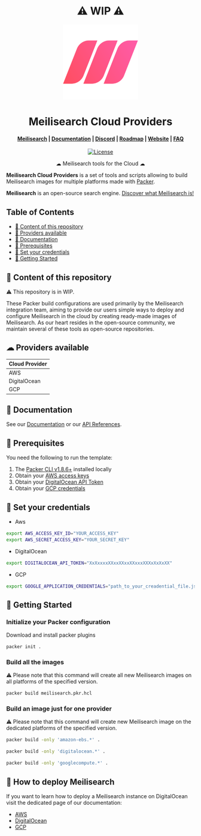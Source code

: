 <h1 align="center">⚠ WIP ⚠️</h1>
<p align="center">
  <img src="https://github.com/meilisearch/integration-guides/blob/main/assets/logos/logo.svg" alt="Meilisearch Cloud Providers" width="200" height="200" />
</p>

<h1 align="center">Meilisearch Cloud Providers</h1>

<h4 align="center">
  <a href="https://github.com/meilisearch/meilisearch">Meilisearch</a> |
  <a href="https://docs.meilisearch.com">Documentation</a> |
  <a href="https://discord.meilisearch.com">Discord</a> |
  <a href="https://roadmap.meilisearch.com/tabs/1-under-consideration">Roadmap</a> |
  <a href="https://www.meilisearch.com">Website</a> |
  <a href="https://docs.meilisearch.com/faq">FAQ</a>
</h4>

<p align="center">
  <a href="https://github.com/meilisearch/cloud-providers/blob/main/LICENSE"><img src="https://img.shields.io/badge/license-MIT-informational" alt="License"></a>
</p>

<p align="center">☁ Meilisearch tools for the Cloud ☁</p>

**Meilisearch Cloud Providers** is a set of tools and scripts allowing to build Meilisearch images for multiple platforms made with [Packer](https://www.packer.io/).

**Meilisearch** is an open-source search engine. [Discover what Meilisearch is!](https://github.com/meilisearch/meilisearch)

## Table of Contents <!-- omit in toc -->

- [🎁 Content of this repository](#-content-of-this-repository)
- [📖 Providers available](#-providers-available)
- [📖 Documentation](#-documentation)
- [🔧 Prerequisites](#-prerequisites)
- [🔑 Set your credentials](#-set-your-credentials)
- [🚀 Getting Started](#-getting-started)

## 🎁 Content of this repository

:warning: This repository is in WIP.

These Packer build configurations are used primarily by the Meilisearch integration team, aiming to provide our users simple ways to deploy and configure Meilisearch in the cloud by creating ready-made images of Meilisearch. As our heart resides in the open-source community, we maintain several of these tools as open-source repositories.

## ☁ Providers available

| Cloud Provider |
|----------|
| AWS |
| DigitalOcean |
| GCP |

## 📖 Documentation

See our [Documentation](https://docs.meilisearch.com/learn/tutorials/getting_started.html) or our [API References](https://docs.meilisearch.com/reference/api/).

## 🔧 Prerequisites

You need the following to run the template:
1. The [Packer CLI v1.8.6+](https://developer.hashicorp.com/packer/downloads) installed locally
2. Obtain your [AWS access keys](https://docs.aws.amazon.com/keyspaces/latest/devguide/access.credentials.html)
3. Obtain your [DigitalOcean API Token](https://www.digitalocean.com/docs/apis-clis/api/create-personal-access-token/)
4. Obtain your [GCP credentials](https://cloud.google.com/docs/authentication/application-default-credentials)

## 🔑 Set your credentials

- Aws
``` bash
export AWS_ACCESS_KEY_ID="YOUR_ACCESS_KEY"
export AWS_SECRET_ACCESS_KEY="YOUR_SECRET_KEY"
```
- DigitalOcean
```bash
export DIGITALOCEAN_API_TOKEN="XxXxxxxXXxxXXxxXXxxxXXXxXxXxXX"
```
- GCP
```bash
export GOOGLE_APPLICATION_CREDENTIALS="path_to_your_creadential_file.json"
```

## 🚀 Getting Started

### Initialize your Packer configuration
Download and install packer plugins

``` bash
packer init .
```

### Build all the images

⚠ Please note that this command will create all new Meilisearch images on all platforms of the specified version.

``` bash
packer build meilisearch.pkr.hcl
```

### Build an image just for one provider

⚠ Please note that this command will create new Meilisearch image on the dedicated platforms of the specified version.

``` bash
packer build -only 'amazon-ebs.*' .
```

``` bash
packer build -only 'digitalocean.*' .
```

``` bash
packer build -only 'googlecompute.*' .
```

## 🚀 How to deploy Meilisearch 

If you want to learn how to deploy a Meilisearch instance on DigitalOcean visit the dedicated page of our documentation:
- [AWS](https://www.meilisearch.com/docs/learn/cookbooks/aws)
- [DigitalOcean](https://www.meilisearch.com/docs/learn/cookbooks/digitalocean)
- [GCP](https://www.meilisearch.com/docs/learn/cookbooks/gcp)

